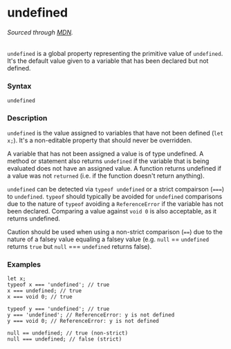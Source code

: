 # undefined
###### Sourced through [MDN](https://developer.mozilla.org/en-US/docs/Web/JavaScript/Reference/Global_Objects/undefined).

`undefined` is a global property representing the primitive value of `undefined`. It's the default value given to a variable that has been declared but not defined.

### Syntax
```
undefined
```

### Description
`undefined` is the value assigned to variables that have not been defined (`let x;`). It's a non-editable property that should never be overridden.

A variable that has not been assigned a value is of type undefined. A method or statement also returns `undefined` if the variable that is being evaluated does not have an assigned value. A function returns undefined if a value was not `returned` (i.e. if the function doesn't return anything).

`undefined` can be detected via `typeof undefined` or a strict compairson (`===`) to `undefined`. `typeof` should typically be avoided for `undefined` comparisons due to the nature of `typeof` avoiding a `ReferenceError` if the variable has not been declared. Comparing a value against `void 0` is also acceptable, as it returns undefined.

Caution should be used when using a non-strict comparison (`==`) due to the nature of a falsey value equaling a falsey value (e.g. `null` == `undefined` returns `true` but `null` === `undefined` returns false).


### Examples
```
let x;
typeof x === 'undefined'; // true
x === undefined; // true
x === void 0; // true

typeof y === 'undefined'; // true
y === 'undefined'; // ReferenceError: y is not defined
y === void 0; // ReferenceError: y is not defined

null == undefined; // true (non-strict)
null === undefined; // false (strict)
```
